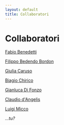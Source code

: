 ```yaml
---
layout: default
title: Collaboratori
---
```


# Collaboratori

[Fabio Benedetti](https://plus.google.com/114111013415938067238/posts)

<a href="mailto:michiamophil@gmail.com">Filippo Bedendo Bordon</a>

[Giulia Caruso](http://twitter.com/Thanatos707)

[Biagio Chirico](https://plus.google.com/104165386158458837286/posts)

[Gianluca Di Fonzo](it.linkedin.com/pub/gianluca-di-fonzo/3b/b17/113)

[Claudio d'Angelis](http://claudiodangelis.com/about) 

<a href="mailto:l.micco@tiscali.it">Luigi Micco</a>

_...tu?_